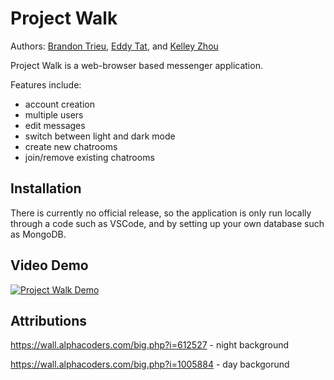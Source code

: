 # Project Walk
 
Authors: [Brandon Trieu](https://github.com/btrieu), [Eddy Tat](https://github.com/etat002), and [Kelley Zhou](https://github.com/kzhou034)

Project Walk is a web-browser based messenger application. 

Features include:
- account creation
- multiple users
- edit messages
- switch between light and dark mode
- create new chatrooms
- join/remove existing chatrooms

## Installation
There is currently no official release, so the application is only run locally through a code such as VSCode, and by setting up your own database such as MongoDB.

 ## Video Demo

[![Project Walk Demo](https://img.youtube.com/vi/vgCz3s72wYA/0.jpg)](https://www.youtube.com/watch?v=vgCz3s72wYA)

 ## Attributions
 https://wall.alphacoders.com/big.php?i=612527 - night background
 
 https://wall.alphacoders.com/big.php?i=1005884 - day backgorund
